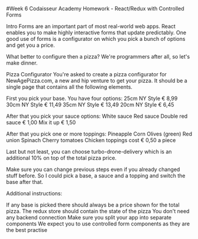 #Week 6 Codaisseur Academy Homework - React/Redux with Controlled Forms

Intro
Forms are an important part of most real-world web apps. React enables you to make highly interactive forms that update predictably. One good use of forms is a configurator on which you pick a bunch of options and get you a price.

What better to configure then a pizza? We're programmers after all, so let's make dinner.

Pizza Configurator
You're asked to create a pizza configurator for NewAgePizza.com, a new and hip venture to get your pizza. It should be a single page that contains all the following elements.

First you pick your base. You have four options:
25cm NY Style € 8,99
30cm NY Style € 11,49
35cm NY Style € 13,49
20cm NY Style € 6,45

After that you pick your sauce options:
White sauce
Red sauce
Double red sauce € 1,00
Mix it up € 1,50

After that you pick one or more toppings:
Pineapple
Corn
Olives (green)
Red union
Spinach
Cherry tomatoes
Chicken
toppings cost € 0,50 a piece

Last but not least, you can choose turbo-drone-delivery which is an additional 10% on top of the total pizza price.

Make sure you can change previous steps even if you already changed stuff before. So I could pick a base, a sauce and a topping and switch the base after that.

Additional instructions:

If any base is picked there should always be a price shown for the total pizza.
The redux store should contain the state of the pizza
You don't need any backend connection
Make sure you split your app into separate components
We expect you to use controlled form components as they are the best practise
